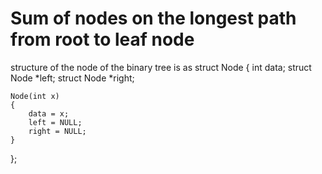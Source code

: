 # Sum of nodes on the longest path from root to leaf node

structure of the node of the binary tree is as
struct Node
{
    int data;
    struct Node *left;
    struct Node *right;

    Node(int x)
    {
        data = x;
        left = NULL;
        right = NULL;
    }
};